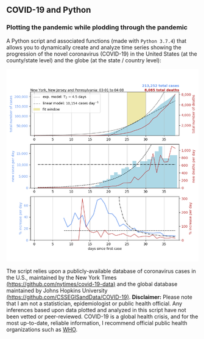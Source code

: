 ## COVID-19 and Python
### Plotting the pandemic while plodding through the pandemic

A Python script and associated functions (made with ```Python 3.7.4```) that allows you to dynamically create and analyze time series showing the progression of the novel coronavirus (COVID-19) in the United States (at the county/state level) and the globe (at the state / country level):

![COVID-19 cases and deaths in Pennsylvania, New Jersey and New York](PA-NJ-NY2.png)

The script relies upon a publicly-available database of coronavirus cases in the U.S., maintained by the New York Times [(https://github.com/nytimes/covid-19-data)](https://github.com/nytimes/covid-19-data) and the global database maintained by Johns Hopkins University [(https://github.com/CSSEGISandData/COVID-19)](https://github.com/CSSEGISandData/COVID-19). **Disclaimer:** Please note that I am not a statistician, epidemiologist or public health official. Any inferences based upon data plotted and analyzed in this script have not been vetted or peer-reviewed. COVID-19 is a global health crisis, and for the most up-to-date, reliable information, I recommend official public health organizations such as [WHO](https://www.who.int/emergencies/diseases/novel-coronavirus-2019/events-as-they-happen).